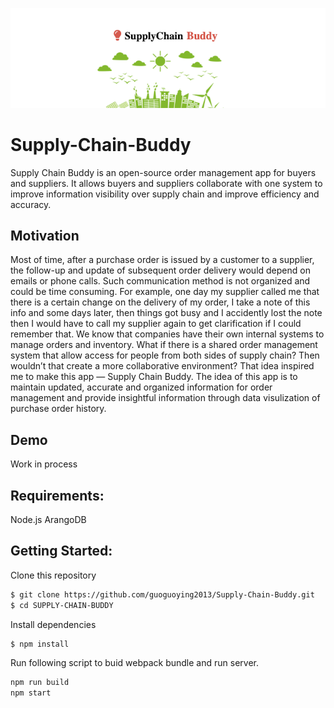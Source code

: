 
![alt text](https://github.com/guoguoying2013/Supply-Chain-Buddy/blob/main/client/dist/scb.png?raw=true)

# Supply-Chain-Buddy
Supply Chain Buddy is an open-source order management app for buyers and suppliers. It allows buyers and suppliers collaborate with one system to improve information visibility over supply chain and improve efficiency and accuracy. 

## Motivation
Most of time, after a purchase order is issued by a customer to a supplier, the follow-up and update of subsequent order delivery would depend on emails or phone calls. Such communication method is not organized and could be time consuming. For example, one day my supplier called me that there is a certain change on the delivery of my order, I take a note of this info and some days later, then things got busy and I accidently lost the note then I would have to call my supplier again to get clarification if I could remember that. We know that companies have their own internal systems to manage orders and inventory. What if there is a shared order management system that allow access for people from both sides of supply chain? Then wouldn’t that create a more collaborative environment? That idea inspired me to make this app — Supply Chain Buddy. The idea of this app is to maintain updated, accurate and organized information for order management and provide insightful information through data visulization of purchase order history. 

## Demo
Work in process

## Requirements:
Node.js
ArangoDB

## Getting Started:
Clone this repository
```sh
$ git clone https://github.com/guoguoying2013/Supply-Chain-Buddy.git
$ cd SUPPLY-CHAIN-BUDDY
```
Install dependencies
```sh
$ npm install
```
Run following script to buid webpack bundle and run server.
```sh
npm run build
npm start
```
